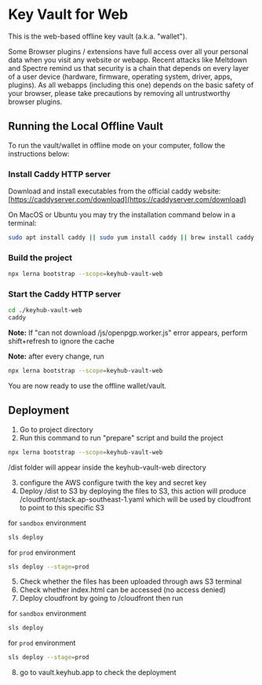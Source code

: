 # Key Vault for Web

This is the web-based offline key vault (a.k.a. "wallet").

Some Browser plugins / extensions have full access over all your personal data when you visit any website or webapp.
Recent attacks like Meltdown and Spectre remind us that security is a chain that depends on every layer of a user device (hardware, firmware, operating system, driver, apps, plugins).
As all webapps (including this one) depends on the basic safety of your browser, please take precautions by removing all untrustworthy browser plugins.

## Running the Local Offline Vault

To run the vault/wallet in offline mode on your computer, follow the instructions below:

### Install Caddy HTTP server

Download and install executables from the official caddy website: [https://caddyserver.com/download](https://caddyserver.com/download)

On MacOS or Ubuntu you may try the installation command below in a terminal:

```bash
sudo apt install caddy || sudo yum install caddy || brew install caddy
```

### Build the project

```bash
npx lerna bootstrap --scope=keyhub-vault-web
```

### Start the Caddy HTTP server

```bash
cd ./keyhub-vault-web
caddy
```

**Note:** If "can not download /js/openpgp.worker.js" error appears, perform shift+refresh to ignore the cache

**Note:** after every change, run

```bash
npx lerna bootstrap --scope=keyhub-vault-web
```

You are now ready to use the offline wallet/vault.

## Deployment

1. Go to project directory
2. Run this command to run "prepare" script and build the project

```bash
npx lerna bootstrap --scope=keyhub-vault-web
```

/dist folder will appear inside the keyhub-vault-web directory

3. configure the AWS configure twith the key and secret key
4. Deploy /dist to S3 by deploying the files to S3, this action will produce /cloudfront/stack.ap-southeast-1.yaml which will be used by cloudfront to point to this specific S3

for `sandbox` environment

```bash
sls deploy
```

for `prod` environment

```bash
sls deploy --stage=prod
```

5. Check whether the files has been uploaded through aws S3 terminal
6. Check whether index.html can be accessed (no access denied)
7. Deploy cloudfront by going to /cloudfront then run

for `sandbox` environment

```bash
sls deploy
```

for `prod` environment

```bash
sls deploy --stage=prod
```

8. go to vault.keyhub.app to check the deployment
